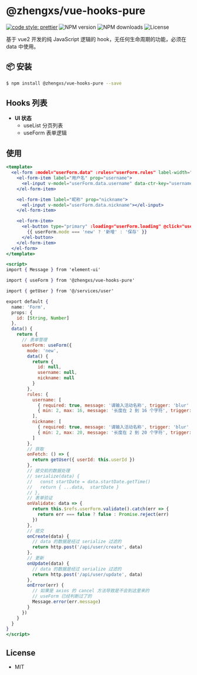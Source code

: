 # @zhengxs/vue-hooks-pure

[![code style: prettier](https://img.shields.io/badge/code_style-prettier-ff69b4.svg?style=flat-square)](https://github.com/prettier/prettier)
![NPM version](https://img.shields.io/npm/v/@zhengxs/vue-hooks-pure.svg?style=flat)
![NPM downloads](https://img.shields.io/npm/dm/@zhengxs/vue-hooks-pure.svg?style=flat)
![License](https://img.shields.io/npm/l/@zhengxs/vue-hooks-pure.svg?style=flat-square)

基于 vue2 开发的纯 JavaScript 逻辑的 hook，无任何生命周期的功能，必须在 data 中使用。


## 📦 安装

```bash
$ npm install @zhengxs/vue-hooks-pure --save
```

## Hooks 列表

- **UI 状态**
  - useList 分页列表
  - useForm 表单逻辑

## 使用

```jsx
<template>
  <el-form :model="userForm.data" :rules="userForm.rules" label-width="100px" ref="userForm">
    <el-form-item label="用户名" prop="username">
      <el-input v-model="userForm.data.username" data-ctr-key="username"></el-input>
    </el-form-item>

    <el-form-item label="昵称" prop="nickname">
      <el-input v-model="userForm.data.nickname"></el-input>
    </el-form-item>

    <el-form-item>
      <el-button type="primary" :loading="userForm.loading" @click="userForm.submit()">
        {{ userForm.mode === 'new' ? '新增' : '保存' }}
      </el-button>
    </el-form-item>
  </el-form>
</template>

<script>
import { Message } from 'element-ui'

import { useForm } from '@zhengxs/vue-hooks-pure'

import { getUser } from '@/services/user'

export default {
  name: 'Form',
  props: {
    id: [String, Number]
  },
  data() {
    return {
      // 表单管理
      userForm: useForm({
        mode: 'new',
        data() {
          return {
            id: null,
            username: null,
            nickname: null
          }
        },
        rules: {
          username: [
            { required: true, message: '请输入活动名称', trigger: 'blur' },
            { min: 2, max: 16, message: '长度在 2 到 16 个字符', trigger: 'blur' }
          ],
          nickname: [
            { required: true, message: '请输入活动名称', trigger: 'blur' },
            { min: 2, max: 20, message: '长度在 2 到 20 个字符', trigger: 'blur' }
          ]
        },
        // 获取
        onFetch: () => {
          return getUser({ userId: this.userId })
        },
        // 提交前的数据处理
        // serialize(data) {
        //   const startDate = data.startDate.getTime()
        //   return { ...data,  startDate }
        // },
        // 表单验证
        onValidate: data => {
          return this.$refs.userForm.validate().catch(err => {
            return err === false ? false : Promise.reject(err)
          })
        },
        // 提交
        onCreate(data) {
          // data 的数据是经过 serialize 过滤的
          return http.post('/api/user/create', data)
        },
        // 更新
        onUpdate(data) {
          // data 的数据是经过 serialize 过滤的
          return http.post('/api/user/update', data)
        },
        onError(err) {
          // 如果是 axios 的 cancel 方法导致是不会到这里来的
          // useForm 已经判断过了的
          Message.error(err.message)
        }
      })
    }
  }
}
</script>
```

## License

* MIT
